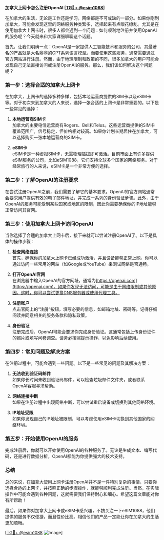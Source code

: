 **加拿大上网卡怎么注册OpenAI [[TG💪+ @esim1088](https://t.me/s/esim1088)]**

在加拿大的生活，无论是工作还是学习，网络都是不可或缺的一部分。如果你刚到加拿大，可能会发现这里的网络服务种类繁多，选择起来有点眼花缭乱。尤其是在使用加拿大上网卡时，很多人都会遇到一个问题：如何顺利地注册并使用OpenAI的服务呢？今天就来和大家详细聊聊这个话题。

首先，让我们明确一点：OpenAI是一家提供人工智能技术和服务的公司，其最著名的产品就是大名鼎鼎的GPT系列语言模型。而要使用这些服务，通常需要通过官方网站进行注册。然而，由于地理限制和政策的不同，很多加拿大的用户可能会发现自己无法直接访问或注册OpenAI的服务。那么，我们该如何解决这个问题呢？

### **第一步：选择合适的加拿大上网卡**

在加拿大，上网卡的选择多种多样，包括本地运营商提供的SIM卡以及eSIM卡等。对于初次来到加拿大的人来说，选择一张合适的上网卡是非常重要的。以下是一些常见的选择：

1. **本地运营商SIM卡**  
   加拿大的主要电信运营商有Rogers、Bell和Telus。这些运营商提供的SIM卡覆盖范围广，信号稳定，但价格相对较高。如果你计划长期居住在加拿大，可以选择购买一张本地运营商的SIM卡。

2. **eSIM卡**  
   eSIM卡是一种虚拟SIM卡，无需物理插拔即可激活。目前市面上有许多提供eSIM服务的公司，比如eSIM1088，它们支持全球多个国家的网络服务。对于经常旅行的人来说，eSIM卡是一个非常方便的选择。

### **第二步：了解OpenAI的注册要求**

在尝试注册OpenAI之前，我们需要了解它的基本要求。OpenAI的官方网站通常会要求用户提供有效的电子邮件地址，并完成一系列的身份验证步骤。此外，由于OpenAI的服务可能受到某些国家或地区的限制，因此你需要确保你的IP地址能够正常访问其官网。

### **第三步：使用加拿大上网卡访问OpenAI**

当你选择了合适的加拿大上网卡后，接下来就可以尝试注册OpenAI了。以下是具体的操作步骤：

1. **检查网络连接**  
   首先，确保你的加拿大上网卡已经成功激活，并且设备能够正常上网。你可以通过访问一些常用的网站（如Google或YouTube）来测试网络是否通畅。

2. **打开OpenAI官网**  
   在浏览器中输入OpenAI的官方网址，通常为[https://openai.com](https://openai.com)。如果你发现无法访问，可能是由于网络限制或其他原因。这时，你可以尝试更换DNS服务器或使用代理工具。

3. **注册账户**  
   点击官网上的“注册”按钮，填写必要的信息，如邮箱地址、密码等。记得仔细阅读并同意相关的服务条款和隐私政策。

4. **身份验证**  
   注册完成后，OpenAI可能会要求你完成身份验证。这通常包括上传身份证件的照片或填写问卷调查。请务必按照提示操作，以免影响后续使用。

### **第四步：常见问题及解决方案**

在注册过程中，可能会遇到一些问题。以下是一些常见的问题及其解决方案：

1. **无法收到验证码邮件**  
   如果你长时间未收到验证码邮件，可以检查垃圾邮件文件夹，或者联系OpenAI客服寻求帮助。

2. **网络连接中断**  
   如果在注册过程中出现网络中断，可以尝试重启设备或切换到其他网络环境。

3. **IP地址受限**  
   如果你发现自己的IP地址被限制，可以考虑使用eSIM卡切换到其他国家的网络环境。

### **第五步：开始使用OpenAI的服务**

完成注册后，你就可以开始使用OpenAI的各种服务了。无论是生成文本、编写代码，还是进行数据分析，OpenAI都能为你提供强大的技术支持。

### **总结**

总的来说，在加拿大使用上网卡注册OpenAI并不是一件特别复杂的事情，只要你选择合适的上网卡，并按照正确的步骤操作，就能够顺利完成注册。当然，在实际操作中可能会遇到各种问题，这就需要我们保持耐心和细心。希望这篇文章能对你有所帮助！

最后，如果你对加拿大上网卡或eSIM卡感兴趣，不妨关注一下eSIM1088，他们提供的服务不仅便捷，而且性价比高。相信他们的产品一定能让你在加拿大的生活更加顺畅。

[[TG💪+ @esim1088](https://t.me/s/esim1088) ![Image](https://i.postimg.cc/4NQfJmqS/Snipaste-2025-05-13-00-14-12.png)]